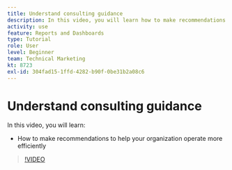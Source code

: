 ```yaml
---
title: Understand consulting guidance
description: In this video, you will learn how to make recommendations to help your organization operate more efficiently in [!DNL Adobe Workfront].
activity: use
feature: Reports and Dashboards
type: Tutorial
role: User
level: Beginner
team: Technical Marketing
kt: 8723
exl-id: 304fad15-1ffd-4282-b90f-0be31b2a08c6
---
```

# Understand consulting guidance

In this video, you will learn:

* How to make recommendations to help your organization operate more efficiently

>[!VIDEO](https://video.tv.adobe.com/v/335056/?quality=12)

